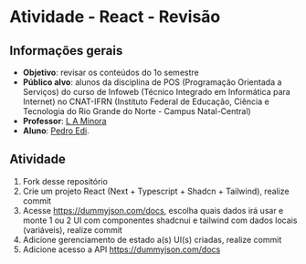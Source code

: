 # Atividade - React - Revisão

## Informações gerais
- **Objetivo**: revisar os conteúdos do 1o semestre
- **Público alvo**: alunos da disciplina de POS (Programação Orientada a Serviços) do curso de Infoweb (Técnico Integrado em Informática para Internet) no CNAT-IFRN (Instituto Federal de Educação, Ciência e Tecnologia do Rio Grande do Norte - Campus Natal-Central)
- **Professor**: [L A Minora](https://github.com/leonardo-minora/)
- **Aluno**: [Pedro Edi](https://github.com/Pedro-edi/).

## Atividade

1. Fork desse repositório
2. Crie um projeto React (Next + Typescript + Shadcn + Tailwind), realize commit
3. Acesse https://dummyjson.com/docs, escolha quais dados irá usar e monte 1 ou 2 UI com componentes shadcnui e tailwind com dados locais (variáveis), realize commit
4. Adicione gerenciamento de estado a(s) UI(s) criadas, realize commit
5. Adicione acesso a API https://dummyjson.com/docs
